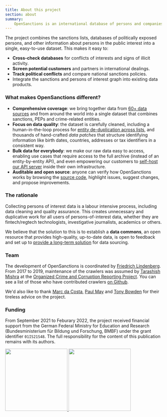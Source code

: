 ```yaml
---
title: About this project
section: about
summary:
    OpenSanctions is an international database of persons and companies of political, criminal, or economic interest. 
---
```


The project combines the sanctions lists, databases of politically exposed persons, and other information about persons in the public interest into a single, easy-to-use dataset. This makes it easy to:

* **Cross-check databases** for conflicts of interests and signs of illicit activity.
* **Screen potential customers** and partners in international dealings.
* **Track political conflicts** and compare national sanctions policies.
* Integrate the sanctions and persons of interest graph into existing data products.

### What makes OpenSanctions different?

* **Comprehensive coverage**: we bring together data from [60+ data sources](/datasets/) and from around the world into a single dataset that combines sanctions, PEPs and crime-related entities.
* **Focus on data quality**: the dataset is carefully cleaned, including a human-in-the-loop process for [entity de-duplication across lists](/articles/2021-11-11-deduplication/), and thousands of hand-crafted *data patches* that structure identifying information like birth dates, countries, addresses or tax identifiers in a consistent way.
* **Bulk data for everybody**: we make our raw data easy to access, enabling use cases that require access to the full archive (instead of an entity-by-entity API), and even empowering our customers to [self-host our API server](/docs/self-hosted/) inside their own infrastructure.
* **Auditable and open source**: anyone can verify how OpenSanctions works by browsing the [source code](https://github.com/opensanctions), highlight issues, suggest changes, and propose improvements.

### The rationale

Collecting persons of interest data is a labour intensive process, including data cleaning and quality assurance. This creates unnecessary and duplicative work for all users of persons-of-interest data, whether they are fintech/regtech technologists, investigative journalists, academics or others.

We believe that the solution to this is to establish a **data commons**, an open resource that provides high-quality, up-to-date data, is open to feedback and set up to [provide a long-term solution](/licensing/) for data sourcing.

### Team

The development of OpenSanctions is coordinated by [Friedrich Lindenberg](https://pudo.org).
From 2017 to 2019, maintenance of the crawlers was assumed by [Tarashish Mishra](https://sunu.in/) at the [Organized Crime and Corruption Reporting Project](https://occrp.org). You can
see a list of those who have contributed crawlers [on Github](https://github.com/opensanctions/opensanctions/graphs/contributors).

We'd also like to thank [Marc da Costa](https://marcdacosta.com/), [Paul May](https://twitter.com/mrpaulmay) and [Tony Bowden](https://twitter.com/tmtm) for their tireless advice on the
project.

### Funding 

From September 2021 to Feburary 2022, the project received financial support from the German Federal Ministry for Education and Research (Bundesministerium für Bildung und Forschung, BMBF) under the grant identifier ``01IS21S48``. The full responsibility for the content of this publication remains with its 
authors.

<a href="https://www.softwaresysteme.pt-dlr.de/de/software-sprint.php">
    <img src="https://assets.opensanctions.org/images/logo-bmbf.svg" width="200px" />
</a>
<a href="https://prototypefund.de/">
    <img src="https://assets.opensanctions.org/images/logo-ptf.svg" width="200px" />
</a>
